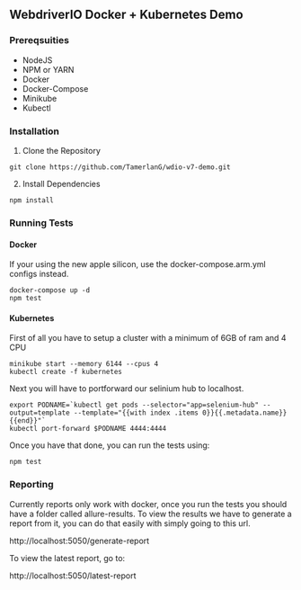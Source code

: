 ## WebdriverIO Docker + Kubernetes Demo

### Prereqsuities

- NodeJS
- NPM or YARN
- Docker
- Docker-Compose 
- Minikube
- Kubectl

### Installation
1. Clone the Repository

``` 
git clone https://github.com/TamerlanG/wdio-v7-demo.git 
```

2. Install Dependencies
```` 
npm install 
````

### Running Tests
#### Docker
If your using the new apple silicon, use the docker-compose.arm.yml configs instead.
````
docker-compose up -d 
npm test
````

#### Kubernetes
First of all you have to setup a cluster with a minimum of 6GB of ram and 4 CPU    
````
minikube start --memory 6144 --cpus 4
kubectl create -f kubernetes
````
Next you will have to portforward our selinium hub to localhost. 
````
export PODNAME=`kubectl get pods --selector="app=selenium-hub" --output=template --template="{{with index .items 0}}{{.metadata.name}}{{end}}"`
kubectl port-forward $PODNAME 4444:4444
````
Once you have that done, you can run the tests using:
````
npm test
````

### Reporting
Currently reports only work with docker, once you run the tests you should have a folder called allure-results. To view the results we have to generate a report from it, you can do that easily with simply going to this url. 

http://localhost:5050/generate-report

To view the latest report, go to:

http://localhost:5050/latest-report